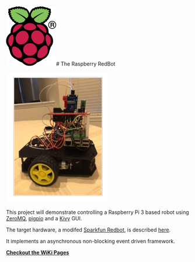 ![](https://github.com/MrYsLab/razmq/blob/master/documentation/images/raspberry-pi-logo.png)# The Raspberry RedBot

![](https://github.com/MrYsLab/razmq/blob/master/documentation/images/razbot.png)

This project will demonstrate controlling a Raspberry Pi 3 based robot using [ZeroMQ](http://zeromq.org/), [pigpio](http://abyz.co.uk/rpi/pigpio/) and a [Kivy](https://kivy.org/#home) GUI.

The target hardware, a modifed [Sparkfun Redbot](https://www.sparkfun.com/products/12649),  is described [here](https://goo.gl/LSI7km).

It implements an asynchronous non-blocking event driven framework.

[**Checkout the WiKi Pages**](https://github.com/MrYsLab/razmq/wiki) 